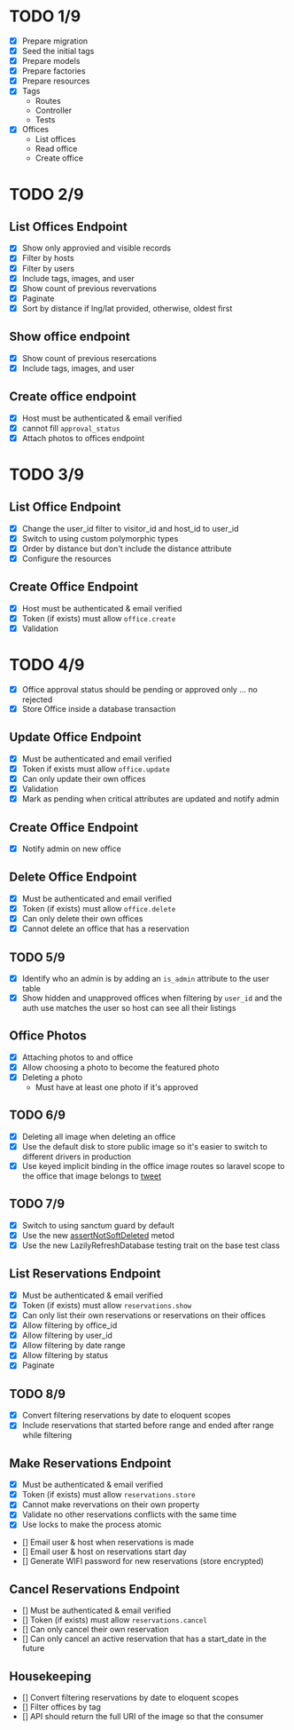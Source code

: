 # TODO 1/9
- [x] Prepare migration
- [x] Seed the initial tags
- [x] Prepare models
- [x] Prepare factories
- [x] Prepare resources
- [x] Tags
    - Routes
    - Controller
    - Tests
- [x] Offices
    - List offices
    - Read office
    - Create office

# TODO 2/9

## List Offices Endpoint
- [x] Show only approvied and visible records
- [x] Filter by hosts
- [x] Filter by users
- [x] Include tags, images, and user
- [x] Show count of previous revervations
- [x] Paginate
- [x] Sort by distance if lng/lat provided, otherwise, oldest first
## Show office endpoint
- [x] Show count of previous resercations
- [x] Include tags, images, and user
## Create office endpoint
- [x] Host must be authenticated & email verified
- [x] cannot fill `approval_status`
- [x] Attach photos to offices endpoint

# TODO 3/9

## List Office Endpoint
- [x] Change the user_id filter to visitor_id and host_id to user_id
- [x] Switch to using custom polymorphic types
- [x] Order by distance but don't include the distance attribute
- [x] Configure the resources

## Create Office Endpoint
- [x] Host must be authenticated & email verified
- [x] Token (if exists) must allow `office.create`
- [x] Validation

# TODO 4/9
- [x] Office approval status should be pending or approved only ... no rejected
- [x] Store Office inside a database transaction

## Update Office Endpoint
- [x] Must be authenticated and email verified
- [x] Token if exists must allow `office.update`
- [x] Can only update their own offices
- [x] Validation
- [x] Mark as pending when critical attributes are updated and notify admin

## Create Office Endpoint
- [x] Notify admin on new office

## Delete Office Endpoint
- [x] Must be authenticated and email verified
- [x] Token (if exists) must allow `office.delete`
- [x] Can only delete their own offices
- [x] Cannot delete an office that has a reservation

## TODO 5/9
- [x] Identify who an admin is by adding an `is_admin` attribute to the user table
- [x] Show hidden and unapproved offices when filtering by `user_id` and the auth use matches the user so host can see all their listings

## Office Photos
- [x] Attaching photos to and office
- [x] Allow choosing a photo to become the featured photo
- [x] Deleting a photo
    - Must have at least one photo if it's approved

## TODO 6/9
- [x] Deleting all image when deleting an office
- [x] Use the default disk to store public image so it's easier to switch to different drivers in production
- [x] Use keyed implicit binding in the office image routes so laravel scope to the office that image belongs to [tweet](https://twitter.com/stellamatix)

## TODO 7/9
- [x] Switch to using sanctum guard by default
- [x] Use the new [assertNotSoftDeleted](https://github.com/laravel/framework/pull/38886) metod
- [x] Use the new LazilyRefreshDatabase testing trait on the base test class

## List Reservations Endpoint
- [x] Must be authenticated & email verified
- [x] Token (if exists) must allow `reservations.show`
- [x] Can only list their own reservations or reservations on their offices
- [x] Allow filtering by office_id
- [x] Allow filtering by user_id
- [x] Allow filtering by date range
- [x] Allow filtering by status
- [x] Paginate

## TODO 8/9
- [x] Convert filtering reservations by date to eloquent scopes
- [x] Include reservations that started before range and ended after range while filtering

## Make Reservations Endpoint
- [x] Must be authenticated & email verified
- [x] Token (if exists) must allow `reservations.store`
- [x] Cannot make revervations on their own property
- [x] Validate no other reservations conflicts with the same time
- [x] Use locks to make the process atomic
- [] Email user & host when reservations is made
- [] Email user & host on reservations start day
- [] Generate WIFI password for new reservations (store encrypted)

## Cancel Reservations Endpoint
- [] Must be authenticated & email verified
- [] Token (if exists) must allow `reservations.cancel`
- [] Can only cancel their own reservation
- [] Can only cancel an active reservation that has a start_date in the future

## Housekeeping
- [] Convert filtering reservations by date to eloquent scopes
- [] Filter offices by tag
- [] API should return the full URI of the image so that the consumer

